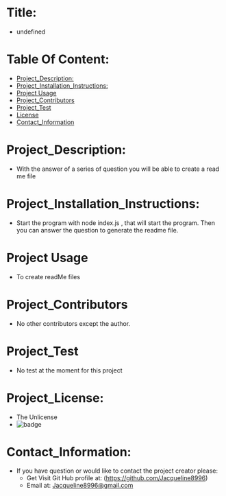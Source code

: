 
# Title:
*    undefined

# Table Of Content:
* [Project_Description:](#Project_Description:)
* [Project_Installation_Instructions:](#Project_Installation_Instructions:)
* [Project Usage](#Project_Usage)
* [Project_Contributors](#Project_Contributors)
* [Project_Test](#Project_Test)
* [License](#Project_license:)
* [Contact_Information](#Contact_Information:)

# Project_Description:
* With the answer of a series of question you will be able to create a read me file

# Project_Installation_Instructions: 
* Start the program with node index.js , that will start the program. Then you can answer the question to generate the readme file.

# Project Usage
* To create readMe files 

# Project_Contributors
* No other contributors except the author.

# Project_Test
* No test at the moment for this project

# Project_License:
* The Unlicense
* ![badge](https://img.shields.io/static/v1?label=Project_License&message=The_Unlicense&color=teal)

# Contact_Information:
* If you have question or would like to contact the project creator please:
    * Get Visit Git Hub profile at: (https://github.com/Jacqueline8996)
    * Email at: Jacqueline8996@gmail.com

        